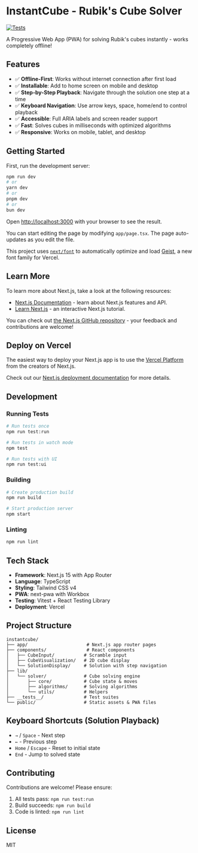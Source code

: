 # InstantCube - Rubik's Cube Solver

[![Tests](https://github.com/nbritten/instantcube/actions/workflows/test.yml/badge.svg)](https://github.com/nbritten/instantcube/actions/workflows/test.yml)

A Progressive Web App (PWA) for solving Rubik's cubes instantly - works completely offline!

## Features

- ✅ **Offline-First**: Works without internet connection after first load
- ✅ **Installable**: Add to home screen on mobile and desktop
- ✅ **Step-by-Step Playback**: Navigate through the solution one step at a time
- ✅ **Keyboard Navigation**: Use arrow keys, space, home/end to control playback
- ✅ **Accessible**: Full ARIA labels and screen reader support
- ✅ **Fast**: Solves cubes in milliseconds with optimized algorithms
- ✅ **Responsive**: Works on mobile, tablet, and desktop

## Getting Started

First, run the development server:

```bash
npm run dev
# or
yarn dev
# or
pnpm dev
# or
bun dev
```

Open [http://localhost:3000](http://localhost:3000) with your browser to see the result.

You can start editing the page by modifying `app/page.tsx`. The page auto-updates as you edit the file.

This project uses [`next/font`](https://nextjs.org/docs/app/building-your-application/optimizing/fonts) to automatically optimize and load [Geist](https://vercel.com/font), a new font family for Vercel.

## Learn More

To learn more about Next.js, take a look at the following resources:

- [Next.js Documentation](https://nextjs.org/docs) - learn about Next.js features and API.
- [Learn Next.js](https://nextjs.org/learn) - an interactive Next.js tutorial.

You can check out [the Next.js GitHub repository](https://github.com/vercel/next.js) - your feedback and contributions are welcome!

## Deploy on Vercel

The easiest way to deploy your Next.js app is to use the [Vercel Platform](https://vercel.com/new?utm_medium=default-template&filter=next.js&utm_source=create-next-app&utm_campaign=create-next-app-readme) from the creators of Next.js.

Check out our [Next.js deployment documentation](https://nextjs.org/docs/app/building-your-application/deploying) for more details.

## Development

### Running Tests

```bash
# Run tests once
npm run test:run

# Run tests in watch mode
npm test

# Run tests with UI
npm run test:ui
```

### Building

```bash
# Create production build
npm run build

# Start production server
npm start
```

### Linting

```bash
npm run lint
```

## Tech Stack

- **Framework**: Next.js 15 with App Router
- **Language**: TypeScript
- **Styling**: Tailwind CSS v4
- **PWA**: next-pwa with Workbox
- **Testing**: Vitest + React Testing Library
- **Deployment**: Vercel

## Project Structure

```
instantcube/
├── app/                      # Next.js app router pages
├── components/               # React components
│   ├── CubeInput/           # Scramble input
│   ├── CubeVisualization/   # 2D cube display
│   └── SolutionDisplay/     # Solution with step navigation
├── lib/
│   └── solver/              # Cube solving engine
│       ├── core/            # Cube state & moves
│       ├── algorithms/      # Solving algorithms
│       └── utils/           # Helpers
├── __tests__/               # Test suites
└── public/                  # Static assets & PWA files
```

## Keyboard Shortcuts (Solution Playback)

- `→` / `Space` - Next step
- `←` - Previous step
- `Home` / `Escape` - Reset to initial state
- `End` - Jump to solved state

## Contributing

Contributions are welcome! Please ensure:

1. All tests pass: `npm run test:run`
2. Build succeeds: `npm run build`
3. Code is linted: `npm run lint`

## License

MIT

